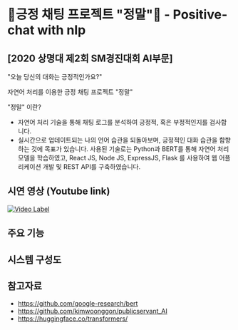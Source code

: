 # 🎠긍정 채팅 프로젝트 "정말"🎠 - Positive-chat with nlp

## [2020 상명대 제2회 SM경진대회 AI부문]

"오늘 당신의 대화는 긍정적인가요?"

자연어 처리를 이용한 긍정 채팅 프로젝트 "정말"

"정말" 이란?
- 자연어 처리 기술을 통해 채팅 로그를 분석하여 긍정적, 혹은 부정적인지를 검사합니다.
- 실시간으로 업데이트되는 나의 언어 습관을 되돌아보며, 긍정적인 대화 습관을 함향하는 것에 목표가 있습니다. 
사용된 기술로는 Python과 BERT를 통해 자연어 처리 모델을 학습하였고, React JS, Node JS, ExpressJS, Flask 를 사용하여 웹 어플리케이션 개발 및 REST API를 구축하였습니다. 

## 시연 영상 (Youtube link)

[![Video Label](https://user-images.githubusercontent.com/18053479/101383783-e633ca80-38fc-11eb-8809-aa7afba42389.PNG)](https://youtu.be/mhc3Qf3GtWY)

## 주요 기능 

## 시스템 구성도

## 참고자료
- https://github.com/google-research/bert
- https://github.com/kimwoonggon/publicservant_AI
- https://huggingface.co/transformers/
